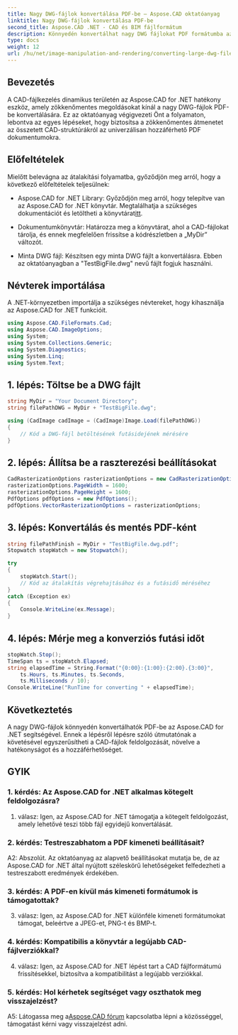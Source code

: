 ```yaml
---
title: Nagy DWG-fájlok konvertálása PDF-be – Aspose.CAD oktatóanyag
linktitle: Nagy DWG-fájlok konvertálása PDF-be
second_title: Aspose.CAD .NET - CAD és BIM fájlformátum
description: Könnyedén konvertálhat nagy DWG fájlokat PDF formátumba az Aspose.CAD for .NET segítségével. Egyszerűsítse CAD-folyamatait ezzel a lépésenkénti oktatóanyaggal.
type: docs
weight: 12
url: /hu/net/image-manipulation-and-rendering/converting-large-dwg-files-to-pdf/
---
```

## Bevezetés

A CAD-fájlkezelés dinamikus területén az Aspose.CAD for .NET hatékony eszköz, amely zökkenőmentes megoldásokat kínál a nagy DWG-fájlok PDF-be konvertálására. Ez az oktatóanyag végigvezeti Önt a folyamaton, lebontva az egyes lépéseket, hogy biztosítsa a zökkenőmentes átmenetet az összetett CAD-struktúrákról az univerzálisan hozzáférhető PDF dokumentumokra.

## Előfeltételek

Mielőtt belevágna az átalakítási folyamatba, győződjön meg arról, hogy a következő előfeltételek teljesülnek:

- Aspose.CAD for .NET Library: Győződjön meg arról, hogy telepítve van az Aspose.CAD for .NET könyvtár. Megtalálhatja a szükséges dokumentációt és letöltheti a könyvtárat[itt](https://reference.aspose.com/cad/net/).

- Dokumentumkönyvtár: Határozza meg a könyvtárat, ahol a CAD-fájlokat tárolja, és ennek megfelelően frissítse a kódrészletben a „MyDir” változót.

- Minta DWG fájl: Készítsen egy minta DWG fájlt a konvertálásra. Ebben az oktatóanyagban a "TestBigFile.dwg" nevű fájlt fogjuk használni.

## Névterek importálása

A .NET-környezetben importálja a szükséges névtereket, hogy kihasználja az Aspose.CAD for .NET funkcióit.

```csharp
using Aspose.CAD.FileFormats.Cad;
using Aspose.CAD.ImageOptions;
using System;
using System.Collections.Generic;
using System.Diagnostics;
using System.Linq;
using System.Text;
```

## 1. lépés: Töltse be a DWG fájlt

```csharp
string MyDir = "Your Document Directory";
string filePathDWG = MyDir + "TestBigFile.dwg";

using (CadImage cadImage = (CadImage)Image.Load(filePathDWG))
{
    // Kód a DWG-fájl betöltésének futásidejének mérésére
}
```

## 2. lépés: Állítsa be a raszterezési beállításokat

```csharp
CadRasterizationOptions rasterizationOptions = new CadRasterizationOptions();
rasterizationOptions.PageWidth = 1600;
rasterizationOptions.PageHeight = 1600;
PdfOptions pdfOptions = new PdfOptions();
pdfOptions.VectorRasterizationOptions = rasterizationOptions;
```

## 3. lépés: Konvertálás és mentés PDF-ként

```csharp
string filePathFinish = MyDir + "TestBigFile.dwg.pdf";
Stopwatch stopWatch = new Stopwatch();

try
{
    stopWatch.Start();
    // Kód az átalakítás végrehajtásához és a futásidő méréséhez
}
catch (Exception ex)
{
    Console.WriteLine(ex.Message);
}
```

## 4. lépés: Mérje meg a konverziós futási időt

```csharp
stopWatch.Stop();
TimeSpan ts = stopWatch.Elapsed;
string elapsedTime = String.Format("{0:00}:{1:00}:{2:00}.{3:00}",
    ts.Hours, ts.Minutes, ts.Seconds,
    ts.Milliseconds / 10);
Console.WriteLine("RunTime for converting " + elapsedTime);
```

## Következtetés

A nagy DWG-fájlok könnyedén konvertálhatók PDF-be az Aspose.CAD for .NET segítségével. Ennek a lépésről lépésre szóló útmutatónak a követésével egyszerűsítheti a CAD-fájlok feldolgozását, növelve a hatékonyságot és a hozzáférhetőséget.

## GYIK

### 1. kérdés: Az Aspose.CAD for .NET alkalmas kötegelt feldolgozásra?

1. válasz: Igen, az Aspose.CAD for .NET támogatja a kötegelt feldolgozást, amely lehetővé teszi több fájl egyidejű konvertálását.

### 2. kérdés: Testreszabhatom a PDF kimeneti beállításait?

A2: Abszolút. Az oktatóanyag az alapvető beállításokat mutatja be, de az Aspose.CAD for .NET által nyújtott széleskörű lehetőségeket felfedezheti a testreszabott eredmények érdekében.

### 3. kérdés: A PDF-en kívül más kimeneti formátumok is támogatottak?

3. válasz: Igen, az Aspose.CAD for .NET különféle kimeneti formátumokat támogat, beleértve a JPEG-et, PNG-t és BMP-t.

### 4. kérdés: Kompatibilis a könyvtár a legújabb CAD-fájlverziókkal?

4. válasz: Igen, az Aspose.CAD for .NET lépést tart a CAD fájlformátumú frissítésekkel, biztosítva a kompatibilitást a legújabb verziókkal.

### 5. kérdés: Hol kérhetek segítséget vagy oszthatok meg visszajelzést?

A5: Látogassa meg a[Aspose.CAD fórum](https://forum.aspose.com/c/cad/19) kapcsolatba lépni a közösséggel, támogatást kérni vagy visszajelzést adni.